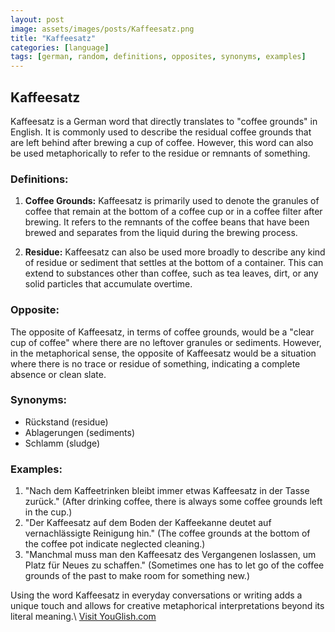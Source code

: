 ```yaml
---
layout: post
image: assets/images/posts/Kaffeesatz.png
title: "Kaffeesatz"
categories: [language]
tags: [german, random, definitions, opposites, synonyms, examples]
---
```


## Kaffeesatz

Kaffeesatz is a German word that directly translates to "coffee grounds" in English. It is commonly used to describe the residual coffee grounds that are left behind after brewing a cup of coffee. However, this word can also be used metaphorically to refer to the residue or remnants of something.

### Definitions:

1. **Coffee Grounds:** Kaffeesatz is primarily used to denote the granules of coffee that remain at the bottom of a coffee cup or in a coffee filter after brewing. It refers to the remnants of the coffee beans that have been brewed and separates from the liquid during the brewing process.
   
2. **Residue:** Kaffeesatz can also be used more broadly to describe any kind of residue or sediment that settles at the bottom of a container. This can extend to substances other than coffee, such as tea leaves, dirt, or any solid particles that accumulate overtime.

### Opposite:

The opposite of Kaffeesatz, in terms of coffee grounds, would be a "clear cup of coffee" where there are no leftover granules or sediments. However, in the metaphorical sense, the opposite of Kaffeesatz would be a situation where there is no trace or residue of something, indicating a complete absence or clean slate.

### Synonyms:

- Rückstand (residue)
- Ablagerungen (sediments)
- Schlamm (sludge)

### Examples:

1. "Nach dem Kaffeetrinken bleibt immer etwas Kaffeesatz in der Tasse zurück." (After drinking coffee, there is always some coffee grounds left in the cup.)
2. "Der Kaffeesatz auf dem Boden der Kaffeekanne deutet auf vernachlässigte Reinigung hin." (The coffee grounds at the bottom of the coffee pot indicate neglected cleaning.)
3. "Manchmal muss man den Kaffeesatz des Vergangenen loslassen, um Platz für Neues zu schaffen." (Sometimes one has to let go of the coffee grounds of the past to make room for something new.)

Using the word Kaffeesatz in everyday conversations or writing adds a unique touch and allows for creative metaphorical interpretations beyond its literal meaning.\ <a id="yg-widget-0" class="youglish-widget" data-query="Kaffeesatz" data-lang="german" data-components="8412" data-auto-start="0" data-bkg-color="theme_light" data-title="How%20to%20pronounce%20Kaffeesatz%20in%20German"  rel="nofollow" href="https://youglish.com">Visit YouGlish.com</a><script async src="https://youglish.com/public/emb/widget.js" charset="utf-8"></script>